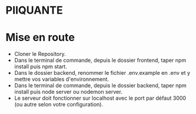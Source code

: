 # PIIQUANTE
# Mise en route
- Cloner le Repository.
- Dans le terminal de commande, depuis le dossier frontend, taper npm install puis npm start.
- Dans le dossier backend, renommer le fichier .env.example en .env et y mettre vos variables d'environnement.
- Dans le terminal de commande, depuis le dossier backend, taper npm install puis node server ou nodemon server.
- Le serveur doit fonctionner sur localhost avec le port par défaut 3000 (ou autre selon votre configuration).
